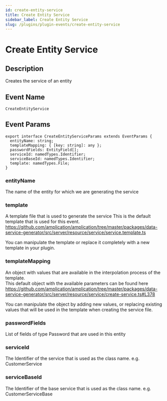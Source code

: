 ```yaml
---
id: create-entity-service
title: Create Entity Service
sidebar_label: Create Entity Service
slug: /plugins/plugin-events/create-entity-service
---
```


# Create Entity Service

## Description

Creates the service of an entity

## Event Name

`CreateEntityService`

## Event Params

```tsx
export interface CreateEntityServiceParams extends EventParams {
  entityName: string;
  templateMapping: { [key: string]: any };
  passwordFields: EntityField[];
  serviceId: namedTypes.Identifier;
  serviceBaseId: namedTypes.Identifier;
  template: namedTypes.File;
}
```

### entityName

The name of the entity for which we are generating the service

### template

A template file that is used to generate the service
This is the default template that is used for this event.
https://github.com/amplication/amplication/tree/master/packages/data-service-generator/src/server/resource/service/service.template.ts

You can manipulate the template or replace it completely with a new template in your plugin.

### templateMapping

An object with values that are available in the interpolation process of the template.  
This default object with the available parameters can be found here
https://github.com/amplication/amplication/tree/master/packages/data-service-generator/src/server/resource/service/create-service.ts#L378

You can manipulate the object by adding new values, or replacing existing values that will be used in the template when creating the service file.

### passwordFields

List of fields of type Password that are used in this entity

### serviceId

The Identifier of the service that is used as the class name. e.g. CustomerService

### serviceBaseId

The Identifier of the base service that is used as the class name. e.g. CustomerServiceBase
